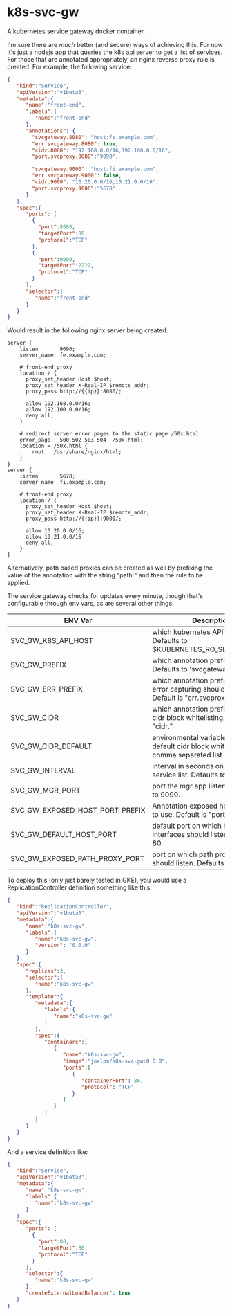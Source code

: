 # k8s-svc-gw
A kubernetes service gateway docker container.



I'm sure there are _much_ better (and secure) ways of achieving this. For now it's just a nodejs app that queries the k8s api server to get a list of services. For those that are annotated appropriately, an nginx reverse proxy rule is created. For example, the following service:

```json
{
   "kind":"Service",
   "apiVersion":"v1beta3",
   "metadata":{
      "name":"front-end",
      "labels":{
         "name":"front-end"
      },
      "annotations": {
        "svcgateway.8080": "host:fe.example.com",
        "err.svcgateway.8080": true,
        "cidr.8080": "192.168.0.0/16,192.100.0.0/16",
        "port.svcproxy.8080":"9090",

        "svcgateway.9000": "host:fi.example.com",
        "err.svcgateway.9000": false,
        "cidr.9000": "10.20.0.0/16,10.21.0.0/16",
        "port.svcproxy.9000":"5678"
      }
   },
   "spec":{
      "ports": [
        {
          "port":8080,
          "targetPort":80,
          "protocol":"TCP"
        },
        {
          "port":9000,
          "targetPort":2222,
          "protocol":"TCP"
        }
      ],
      "selector":{
         "name":"front-end"
      }
   }
}
```

Would result in the following nginx server being created:

```
server {
    listen       9090;
    server_name  fe.example.com;

    # front-end proxy
    location / {
      proxy_set_header Host $host;
      proxy_set_header X-Real-IP $remote_addr;
      proxy_pass http://{{ip}}:8080/;

      allow 192.168.0.0/16;
      allow 192.100.0.0/16;
      deny all;
    }

    # redirect server error pages to the static page /50x.html
    error_page   500 502 503 504  /50x.html;
    location = /50x.html {
        root   /usr/share/nginx/html;
    }
}
server {
    listen       5678;
    server_name  fi.example.com;

    # front-end proxy
    location / {
      proxy_set_header Host $host;
      proxy_set_header X-Real-IP $remote_addr;
      proxy_pass http://{{ip}}:9000/;

      allow 10.20.0.0/16;
      allow 10.21.0.0/16
      deny all;
    }
}
```

Alternatively, path based proxies can be created as well by prefixing the value of the annotation with the string "path:" and then the rule to be applied.

The service gateway checks for updates every minute, though that's configurable through env vars, as are several other things:

| ENV Var                           | Description
| --------------------------------- | -----------
| SVC_GW_K8S_API_HOST               | which kubernetes API to connect to. Defaults to $KUBERNETES_RO_SERVICE_HOST.
| SVC_GW_PREFIX                     | which annotation prefix to look for. Defaults to 'svcgateway'.
| SVC_GW_ERR_PREFIX                 | which annotation prefix to look for if error capturing should take effect. Default is "err.svcproxy."
| SVC_GW_CIDR                       | which annotation prefix to look for cidr block whitelisting. Default is "cidr."
| SVC_GW_CIDR_DEFAULT               | environmental variable setting default cidr block whitelisting, comma separated list
| SVC_GW_INTERVAL                   | interval in seconds on which to pull service list. Defaults to 60.
| SVC_GW_MGR_PORT                   | port the mgr app listens on. Defaults to 9090.
| SVC_GW_EXPOSED_HOST_PORT_PREFIX   | Annotation exposed host port prefix to use. Default is "port.svcproxy."
| SVC_GW_DEFAULT_HOST_PORT          | default port on which host proxy interfaces should listen. Defaults to 80
| SVC_GW_EXPOSED_PATH_PROXY_PORT    | port on which path proxy interface should listen. Defaults to 80

To deploy this (only just barely tested in GKE), you would use a ReplicationController definition something like this:

```json
{
   "kind":"ReplicationController",
   "apiVersion":"v1beta3",
   "metadata":{
      "name":"k8s-svc-gw",
      "labels":{
         "name":"k8s-svc-gw",
         "version": "0.0.0"
      }
   },
   "spec":{
      "replicas":3,
      "selector":{
         "name":"k8s-svc-gw"
      },
      "template":{
         "metadata":{
            "labels":{
               "name":"k8s-svc-gw"
            }
         },
         "spec":{
            "containers":[
               {
                  "name":"k8s-svc-gw",
                  "image":"joelpm/k8s-svc-gw:0.0.0",
                  "ports":[
                     {
                        "containerPort": 80,
                        "protocol": "TCP"
                     }
                  ]
               }
            ]
         }
      }
   }
}
```

And a service definition like:

```json
{
   "kind":"Service",
   "apiVersion":"v1beta3",
   "metadata":{
      "name":"k8s-svc-gw",
      "labels":{
         "name":"k8s-svc-gw"
      }
   },
   "spec":{
      "ports": [
        {
          "port":80,
          "targetPort":80,
          "protocol":"TCP"
        }
      ],
      "selector":{
         "name":"k8s-svc-gw"
      },
      "createExternalLoadBalancer": true
   }
}
```
